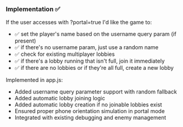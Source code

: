 
### Implementation ✅

If the user accesses with ?portal=true I'd like the game to:
- ✅ set the player's name based on the username query param (if present)
- ✅ if there's no username param, just use a random name
- ✅ check for existing multiplayer lobbies
- ✅ if there's a lobby running that isn't full, join it immediately
- ✅ if there are no lobbies or if they're all full, create a new lobby

Implemented in app.js:
- Added username query parameter support with random fallback
- Added automatic lobby joining logic
- Added automatic lobby creation if no joinable lobbies exist
- Ensured proper phone orientation simulation in portal mode
- Integrated with existing debugging and enemy management